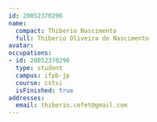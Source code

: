 ```yaml
---
id: 20052370296
name:
  compact: Thiberio Nascimento
  full: Thiberio Oliveira do Nascimento
avatar:
occupations:
- id: 20052370296
  type: student
  campus: ifpb-jp
  course: cstsi
  isFinished: true
addresses:
  email: thiberio.cefet@gmail.com
---
```

